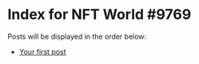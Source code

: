 # Index for NFT World #9769
Posts will be displayed in the order below:

- [Your first post](./001-first.md)

